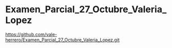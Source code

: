# Examen_Parcial_27_Octubre_Valeria_Lopez

https://github.com/vale-herrero/Examen_Parcial_27_Octubre_Valeria_Lopez.git

